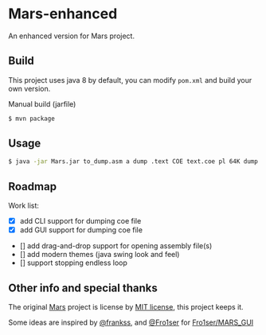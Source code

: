 # Mars-enhanced

An enhanced version for Mars project.

## Build

This project uses java 8 by default, you can modify `pom.xml` and build your own version.

Manual build (jarfile)
```bash
$ mvn package
```

## Usage

```bash
$ java -jar Mars.jar to_dump.asm a dump .text COE text.coe pl 64K dump .data COE data.coe pl 64K
```

## Roadmap

Work list:

- [x] add CLI support for dumping coe file
- [x] add GUI support for dumping coe file
- [] add drag-and-drop support for opening assembly file(s)
- [] add modern themes (java swing look and feel)
- [] support stopping endless loop

## Other info and special thanks

The original [Mars](http://courses.missouristate.edu/kenvollmar/mars/) project is license by [MIT license](http://www.opensource.org/licenses/mit-license.html), this project keeps it.

Some ideas are inspired by [@frankss](https://github.com/GhostFrankWu/), and [@Fro1ser](https://github.com/Fros1er) for [Fro1ser/MARS_GUI](https://github.com/Fros1er/MARS_GUI)